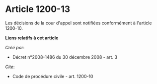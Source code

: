 # Article 1200-13

Les décisions de la cour d'appel sont notifiées conformément à l'article 1200-10.

**Liens relatifs à cet article**

_Créé par_:

  - Décret n°2008-1486 du 30 décembre 2008 - art. 3

_Cite_:

  - Code de procédure civile - art. 1200-10
